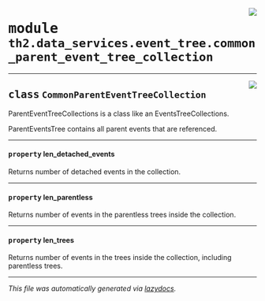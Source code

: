 <!-- markdownlint-disable -->

<a href="../../th2/data_services/event_tree/common_parent_event_tree_collection.py#L0"><img align="right" style="float:right;" src="https://img.shields.io/badge/-source-cccccc?style=flat-square"></a>

# <kbd>module</kbd> `th2.data_services.event_tree.common_parent_event_tree_collection`






---

<a href="../../th2/data_services/event_tree/common_parent_event_tree_collection.py#L20"><img align="right" style="float:right;" src="https://img.shields.io/badge/-source-cccccc?style=flat-square"></a>

## <kbd>class</kbd> `CommonParentEventTreeCollection`
ParentEventTreeCollections is a class like an EventsTreeCollections. 

ParentEventsTree contains all parent events that are referenced. 


---

#### <kbd>property</kbd> len_detached_events

Returns number of detached events in the collection. 

---

#### <kbd>property</kbd> len_parentless

Returns number of events in the parentless trees inside the collection. 

---

#### <kbd>property</kbd> len_trees

Returns number of events in the trees inside the collection, including parentless trees. 






---

_This file was automatically generated via [lazydocs](https://github.com/ml-tooling/lazydocs)._
